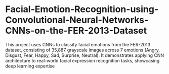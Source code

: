 # Facial-Emotion-Recognition-using-Convolutional-Neural-Networks-CNNs-on-the-FER-2013-Dataset
This project uses CNNs to classify facial emotions from the FER-2013 dataset, consisting of 35,887 grayscale images across 7 emotions (Angry, Disgust, Fear, Happy, Sad, Surprise, Neutral). It demonstrates applying CNN architecture to real-world facial expression recognition tasks, showcasing deep learning expertise

